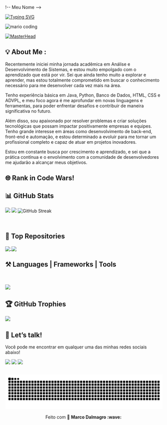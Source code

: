 !-- Meu Nome -->
<!--<h1 align="center" >Olá! Eu sou o Marco! 👋</h1>-->

[![Typing SVG](https://readme-typing-svg.demolab.com?font=Sf+Pro+Display+semibold&weight=900&size=40&pause=1000&color=FFFFFF&width=600&height=60&lines=Ol%C3%A1!+Eu+sou+o+Marco+Dalmagro!+%F0%9F%91%8B)](https://git.io/typing-svg)

<!-- Banner do Mario Programando -->
![mario coding](https://i.imgur.com/1ZvVkDc.gif)

<!-- Banner do cara Programando no Quarto --> <!-- Para ativar esse Banner, é só tirar o segundo ponto depois do appspot -->
[![MasterHead](https://firebasestorage.googleapis.com/v0/b/flexi-coding.appspot..com/o/dempgi7-520f8d5f-63d4-4453-8822-dbc149ae27f8.gif?alt=media&token=91c0c7b2-93c3-4029-b011-1a8703c5730d)](https://marcodalmagro.io)

<!-- Biografia (Tópicos) --> 
<!-- Para retomar com a Biografia em Tópico, é só organizar de acordo com o traço de tópico (-) para que ele deixe de ser um comentário e desfazer as setas. - Atualmente, atuo na área de marketing como estrategista digital, com foco no desenvolvimento de habilidades em programação, que considero essenciais no mercado atual. Estou ampliando meus conhecimentos em HTML, CSS, TypeScript, React e Java. Além disso, tenho uma grande admiração por soul e jazz. -->

<!-- Biografia (Descritiva) -->
  ## 💡 About Me :

Recentemente iniciei minha jornada acadêmica em Análise e Desenvolvimento de Sistemas, e estou muito empolgado com o aprendizado que está por vir. Sei que ainda tenho muito a explorar e aprender, mas estou totalmente comprometido em buscar o conhecimento necessário para me desenvolver cada vez mais na área.

Tenho experiência básica em Java, Python, Banco de Dados, HTML, CSS e ADVPL, e meu foco agora é me aprofundar em novas linguagens e ferramentas, para poder enfrentar desafios e contribuir de maneira significativa no futuro.

Além disso, sou apaixonado por resolver problemas e criar soluções tecnológicas que possam impactar positivamente empresas e equipes. Tenho grande interesse em áreas como desenvolvimento de back-end, front-end e automação, e estou determinado a evoluir para me tornar um profissional completo e capaz de atuar em projetos inovadores.

Estou em constante busca por crescimento e aprendizado, e sei que a prática contínua e o envolvimento com a comunidade de desenvolvedores me ajudarão a alcançar meus objetivos.


<!-- Rank de Projetos no Code Wars -->
<div style="display: inline_block">
<h2>🌐 Rank in Code Wars!</h2>
 
</div>

<!-- Status em tempo real de todos os meus Projetos ou Colaborações em Dados -->
## 📊 GitHub Stats

<div> 
 <!-- <a href="https://github.com/onicolasdelfino">--!
 <!-- <img height="180em" src="https://github-readme-stats.vercel.app/api?username=marcodalmagro&show_icons=true&theme=dark&include_all_commits=true&count_private=true" />-->
    <img height="180em" src="https://github-readme-stats.vercel.app/api?username=marcodalmagro&show_icons=true&theme=dark&include_all_commits=true&count_private=true&hide_title=false&rank_icon=github" />
  <img height="180em" src="https://github-readme-stats.vercel.app/api/top-langs/?username=onicolasdelfino&layout=compact&langs_count=6&theme=dark" />
    <img src="https://github-readme-streak-stats.herokuapp.com?user=marcodalmagro&theme=dark&locale=pt_BR&date_format=j%20M%5B%20Y%5D" alt="GitHub Streak" />
  </a>
</p>
<br/>
</div>

<!-- Fixado os Top Repositórios -->
## 📌 Top Repositories

<a href="https://github.com/marcodalmagro/marcodalmagro">
 <!-- <img align="center" src="https://github-readme-stats.vercel.app/api/pin/?username=onicolasdelfino&repo=github-readme-stats&theme=dark" />-->
  <img align="center" src="https://github-readme-stats.vercel.app/api/pin/?username=onicolasdelfino&repo=marcodalmagro&theme=dark&show_owner=true" />
</a>
<a href="https://github.com/marcodalmagro/Optimization-System-Windows-11">
  <img align="center" src="https://github-readme-stats.vercel.app/api/pin/?username=onicolasdelfino&repo=Optimization-System-Windows-11&theme=dark" />
</a>

<h2 align="display">⚒ Languages | Frameworks | Tools</h2>
<br/>
<br/>
<div align="display">
    <img src="https://skillicons.dev/icons?i=python,java,sql,mysql,html,css,figma,git,github" />
</div>


<!-- Linguagens que eu uso -->
<!--## 💻 My Stack

<div style="display: inline_block"><br>
  <img align="center" alt="Nicolas-Node" height="30" width="40" src='https://cdn.jsdelivr.net/gh/devicons/devicon/icons/nodejs/nodejs-original.svg'>
  <img align="center" alt="Nicolas-Nest" height="30" width="40" src="https://cdn.jsdelivr.net/gh/devicons/devicon@latest/icons/nestjs/nestjs-original.svg" />
  <img align="center" alt="Nicolas-Js" height="30" width="40" src="https://raw.githubusercontent.com/devicons/devicon/master/icons/javascript/javascript-plain.svg">
  <img align="center" alt="Nicolas-Ts" height="30" width="40" src="https://raw.githubusercontent.com/devicons/devicon/master/icons/typescript/typescript-plain.svg">
  <img align="center" alt="Nicolas-Java" height="30" width="40" src='https://cdn.jsdelivr.net/gh/devicons/devicon/icons/java/java-original.svg'>
  <img align="center" alt="Nicolas-HTML" height="30" width="40" src="https://raw.githubusercontent.com/devicons/devicon/master/icons/html5/html5-original.svg">
  <img align="center" alt="Nicolas-CSS" height="30" width="40" src="https://raw.githubusercontent.com/devicons/devicon/master/icons/css3/css3-original.svg">
  <img align="center" alt="Nicolas-Mongo" height="30" width="40" src='https://cdn.jsdelivr.net/gh/devicons/devicon/icons/mongodb/mongodb-original.svg'>
  <img align="center" alt="Nicolas-postgre" height="30" width="40" src='https://cdn.jsdelivr.net/gh/devicons/devicon/icons/postgresql/postgresql-original.svg'>
  <img align="center" alt="Nicolas-mysql" height="30" width="40" src='https://cdn.jsdelivr.net/gh/devicons/devicon/icons/mysql/mysql-original.svg'>
  <img align="center" alt="Nicolas-git" height="30" width="40" src='https://cdn.jsdelivr.net/gh/devicons/devicon/icons/git/git-original.svg'>
  <img align="center" alt="Nicolas-github" height="30" width="40" src='https://cdn.jsdelivr.net/gh/devicons/devicon/icons/github/github-original.svg'>
  <img align="center" alt="Nicolas-gitLab" height="30" width="40" src='https://cdn.jsdelivr.net/gh/devicons/devicon/icons/gitlab/gitlab-original.svg'>
</div>
  
##-->

<!-- Meios de Contato e Redes Sociais -->

## 🏆 GitHub Trophies
![](https://github-profile-trophy.vercel.app/?username=marcodalmagro&theme=flat&no-frame=false&no-bg=true&margin-w=4)

## :speech_balloon: Let’s talk!  

Você pode me encontrar em qualquer uma das minhas redes sociais abaixo! 

<a href="https://www.linkedin.com/in/omarcodalmagro/" target="_blank"><img src="https://img.shields.io/badge/-LinkedIn-%230077B5?style=for-the-badge&logo=linkedin&logoColor=white" target="_blank"></a>
<a href="https://www.instagram.com/omarcodalmagro/" target="_blank"><img src="https://img.shields.io/badge/-Instagram-%23E4405F?style=for-the-badge&logo=instagram&logoColor=white" target="_blank"></a>
<a href="https://twitter.com/omarcodalmagro" target="_blank"><img src="https://img.shields.io/badge/-Twitter-%231DA1F2?style=for-the-badge&logo=twitter&logoColor=white" target="_blank"></a>

##

  <!-- Animação da Cobra comendo os Commits -->
![Snake animation](https://raw.githubusercontent.com/marcodalmagro/snk/output/github-contribution-grid-snake-dark.svg)






<!-- Agradecimento ou Mensagem -->
<p align="center">Feito com 💜 <strong>Marco Dalmagro :wave: </p>
